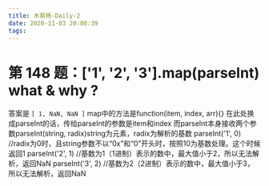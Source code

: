 ```yaml
---
title: 木易杨-Daily-2
date: 2020-11-03 20:00:39
tags:
---
```


# 第 148 题：['1', '2', '3'].map(parseInt) what & why ?
答案是 `[ 1, NaN, NaN ]`
map中的方法是function(item, index, arr){}
在此处换成parseInt的话，传给parseInt的参数是item和index
而parseInt本身接收两个参数parseInt(string, radix)string为元素，radix为解析的基数
parseInt('1', 0) //radix为0时，且string参数不以“0x”和“0”开头时，按照10为基数处理。这个时候返回1
parseInt('2', 1) //基数为1（1进制）表示的数中，最大值小于2，所以无法解析，返回NaN
parseInt('3', 2) //基数为2（2进制）表示的数中，最大值小于3，所以无法解析，返回NaN

